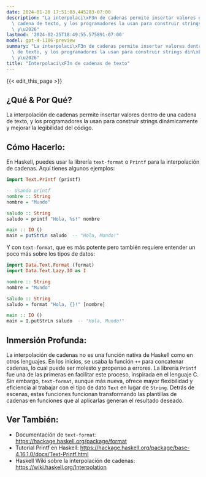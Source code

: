 ```yaml
---
date: 2024-01-20 17:51:03.445283-07:00
description: "La interpolaci\xF3n de cadenas permite insertar valores dentro de una\
  \ cadena de texto, y los programadores la usan para construir strings din\xE1micamente\
  \ y\u2026"
lastmod: '2024-02-25T18:49:55.575891-07:00'
model: gpt-4-1106-preview
summary: "La interpolaci\xF3n de cadenas permite insertar valores dentro de una cadena\
  \ de texto, y los programadores la usan para construir strings din\xE1micamente\
  \ y\u2026"
title: "Interpolaci\xF3n de cadenas de texto"
---
```


{{< edit_this_page >}}

## ¿Qué & Por Qué?
La interpolación de cadenas permite insertar valores dentro de una cadena de texto, y los programadores la usan para construir strings dinámicamente y mejorar la legibilidad del código.

## Cómo Hacerlo:
En Haskell, puedes usar la librería `text-format` o `Printf` para la interpolación de cadenas. Aquí tienes algunos ejemplos:

```Haskell
import Text.Printf (printf)

-- Usando printf
nombre :: String
nombre = "Mundo"

saludo :: String
saludo = printf "Hola, %s!" nombre

main :: IO ()
main = putStrLn saludo  -- "Hola, Mundo!"
```

Y con `text-format`, que es más potente pero también requiere entender un poco más sobre los tipos de datos:

```Haskell
import Data.Text.Format (format)
import Data.Text.Lazy.IO as I

nombre :: String
nombre = "Mundo"

saludo :: String
saludo = format "Hola, {}!" [nombre]

main :: IO ()
main = I.putStrLn saludo  -- "Hola, Mundo!"
```

## Inmersión Profunda:
La interpolación de cadenas no es una función nativa de Haskell como en otros lenguajes. En los inicios, se usaba la función `++` para concatenar cadenas, lo cual puede ser molesto y propenso a errores. La librería `Printf` fue una de las primeras en facilitar este proceso, inspirada en el lenguaje C. Sin embargo, `text-format`, aunque más nueva, ofrece mayor flexibilidad y eficiencia al trabajar con el tipo de dato `Text` en lugar de `String`. Detrás de escenas, estas funciones funcionan transformando las plantillas de cadenas en funciones que al aplicarlas generan el resultado deseado.

## Ver También:
- Documentación de `text-format`: https://hackage.haskell.org/package/format
- Tutorial Printf en Haskell: https://hackage.haskell.org/package/base-4.16.1.0/docs/Text-Printf.html
- Haskell Wiki sobre la interpolación de cadenas: https://wiki.haskell.org/Interpolation
